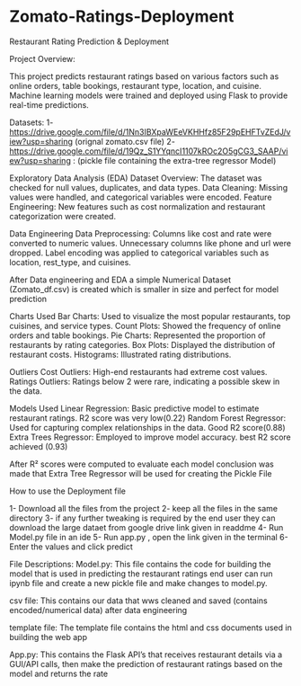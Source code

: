# Zomato-Ratings-Deployment
Restaurant Rating Prediction & Deployment

Project Overview:

This project predicts restaurant ratings based on various factors such as online orders, table bookings, restaurant type, location, and cuisine. Machine learning models were trained and deployed using Flask to provide real-time predictions.

Datasets:
1- https://drive.google.com/file/d/1Nn3IBXpaWEeVKHHfz85F29pEHFTvZEdJ/view?usp=sharing (orignal zomato.csv file)
2- https://drive.google.com/file/d/19Qz_S1YYqncI1107kROc2O5gCG3_SAAP/view?usp=sharing : (pickle file containing the extra-tree regressor Model)

Exploratory Data Analysis (EDA)
Dataset Overview: The dataset was checked for null values, duplicates, and data types.
Data Cleaning: Missing values were handled, and categorical variables were encoded.
Feature Engineering: New features such as cost normalization and restaurant categorization were created.

Data Engineering
Data Preprocessing:
Columns like cost and rate were converted to numeric values.
Unnecessary columns like phone and url were dropped.
Label encoding was applied to categorical variables such as location, rest_type, and cuisines.

After Data engineering and EDA a simple Numerical Dataset (Zomato_df.csv) is created
which is smaller in size and perfect for model prediction

Charts Used
Bar Charts: Used to visualize the most popular restaurants, top cuisines, and service types.
Count Plots: Showed the frequency of online orders and table bookings.
Pie Charts: Represented the proportion of restaurants by rating categories.
Box Plots: Displayed the distribution of restaurant costs.
Histograms: Illustrated rating distributions.

Outliers
Cost Outliers: High-end restaurants had extreme cost values.
Ratings Outliers: Ratings below 2 were rare, indicating a possible skew in the data.

Models Used
Linear Regression: Basic predictive model to estimate restaurant ratings. R2 score was very low(0.22)
Random Forest Regressor: Used for capturing complex relationships in the data. Good R2 score(0.88)
Extra Trees Regressor: Employed to improve model accuracy. best R2 score achieved (0.93)

After R² scores were computed to evaluate each model conclusion was made that Extra Tree Regressor will be used for creating the Pickle File

How to use the Deployment file

1- Download all the files from the project 
2- keep all the files in the same directory
3- if any further tweaking is required by the end user they can download the large dataet from google drive link given in readdme
4- Run Model.py file in an ide
5- Run app.py , open the link given in the terminal 
6- Enter the values and click predict

File Descriptions:
Model.py:
This file contains the code for building the model that is used in predicting the restaurant ratings
end user can run ipynb file and create a new pickle file and make changes to model.py.

csv file:
This contains our data that wws cleaned and saved (contains encoded/numerical data) after data engineering

template file:
The template file contains the html and css documents used in building the web app

App.py:
This contains the Flask API’s that receives restaurant details via a GUI/API calls, then make the prediction of restaurant ratings based on the model and returns the rate









